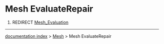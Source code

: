 # Mesh EvaluateRepair
1.  REDIRECT [Mesh\_Evaluation](Mesh_Evaluation.md)

---
[documentation index](../README.md) > [Mesh](Mesh_Workbench.md) > Mesh EvaluateRepair
